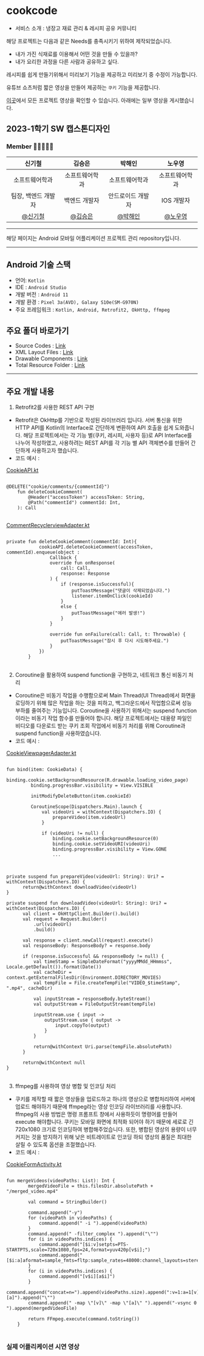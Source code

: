 # cookcode
- 서비스 소개 : 냉장고 재료 관리 & 레시피 공유 커뮤니티

해당 프로젝트는 다음과 같은 Needs를 충족시키기 위하여 제작되었습니다.
* 내가 가진 식재료를 이용해서 어떤 것을 만들 수 있을까? 
* 내가 요리한 과정을 다른 사람과 공유하고 싶다. 

레시피를 쉽게 만들기위해서 미리보기 기능을 제공하고 미리보기 중 수정이 가능합니다. 

유튜브 쇼츠처럼 짧은 영상을 만들어 제공하는 `쿠키` 기능을 제공합니다. 

[이곳](https://www.youtube.com/playlist?list=PLow6eB4W8f0fgjKj2_k8eavCbxeajqtBL)에서 모든 프로젝트 영상을 확인할 수 있습니다. 아래에는 일부 영상을 게시했습니다. 
   
## 2023-1학기 SW 캡스톤디자인

### Member 👨🏼‍🤝‍👨🏼

|                          신기철                           |                          김승은                           |                          박해인                          |                          노우영                          |
| :-------------------------------------------------------: | :-------------------------------------------------------: | :-------------------------------------------------------: | :-------------------------------------------------------: |
|                      소프트웨어학과                       |                      소프트웨어학과                       |                      소프트웨어학과                       |                      소프트웨어학과                       |
|                    팀장, 백엔드 개발자                    |                          백엔드 개발자                           |                        안드로이드 개발자                          |                            IOS 개발자                             |                        백엔드                           |
|    [@신기철](https://github.com/skck0226)     |        [@김승은](https://github.com/julie0005)         |           [@박해인](https://github.com/haeiny-cloud)            |         [@노우영](https://github.com/99Page)          |


* * *

해당 페이지는 Android 모바일 어플리케이션 프로젝트 관리 repository입니다.   

* * *

## Android 기술 스택

- 언어: `Kotlin`
- IDE : `Android Studio`
- 개발 버전 : `Android 11`
- 개발 환경 : `Pixel 3a(AVD), Galaxy S10e(SM-G970N)`
- 주요 프레임워크 : `Kotlin, Android, Retrofit2, OkHttp, ffmpeg`

## 주요 폴더 바로가기

- Source Codes : [Link](https://github.com/ajou-swef/cookcode-android/tree/main/cookcode/app/src/main/java/com/swef/cookcode)
- XML Layout Files : [Link](https://github.com/ajou-swef/cookcode-android/tree/main/cookcode/app/src/main/res/layout)
- Drawable Components : [Link](https://github.com/ajou-swef/cookcode-android/tree/main/cookcode/app/src/main/res/drawable)
- Total Resource Folder : [Link](https://github.com/ajou-swef/cookcode-android/tree/main/cookcode/app/src/main/res)

* * *

## 주요 개발 내용
1. Retrofit2를 사용한 REST API 구현
  - Retrofit은 OkHttp를 기반으로 작성된 라이브러리 입니다. 서버 통신을 위한 HTTP API를 Kotlin의 Interface로 간단하게 변환하여 API 호출을 쉽게 도와줍니다. 해당 프로젝트에서는 각 기능 별(쿠키, 레시피, 사용자 등)로 API Interface를 나누어 작성하였고, 사용하려는 REST API를 각 기능 별 API 객체변수를 만들어 간단하게 사용하고자 했습니다.    
  - 코드 예시 :   
  
[CookieAPI.kt](https://github.com/ajou-swef/cookcode-android/blob/main/cookcode/app/src/main/java/com/swef/cookcode/api/CookieAPI.kt)
<pre>
<code>
@DELETE("cookie/comments/{commentId}")
    fun deleteCookieComment(
        @Header("accessToken") accessToken: String,
        @Path("commentId") commentId: Int,
    ): Call<StatusResponse>
</code>
</pre>
[CommentRecyclerviewAdapter.kt](https://github.com/ajou-swef/cookcode-android/blob/main/cookcode/app/src/main/java/com/swef/cookcode/adapter/CommentRecyclerviewAdapter.kt)
<pre>
<code>
private fun deleteCookieComment(commentId: Int){
            cookieAPI.deleteCookieComment(accessToken, commentId).enqueue(object :
                Callback<StatusResponse> {
                override fun onResponse(
                    call: Call<StatusResponse>,
                    response: Response<StatusResponse>
                ) {
                    if (response.isSuccessful){
                        putToastMessage("댓글이 삭제되었습니다.")
                        listener.itemOnClick(cookieId)
                    }
                    else {
                        putToastMessage("에러 발생!")
                    }
                }

                override fun onFailure(call: Call<StatusResponse>, t: Throwable) {
                    putToastMessage("잠시 후 다시 시도해주세요.")
                }
            })
        }
</code>
</pre>
2. Coroutine을 활용하여 suspend function을 구현하고, 네트워크 통신 비동기 처리
  - Coroutine은 비동기 작업을 수행함으로써 Main Thread(UI Thread)에서 화면을 로딩하기 위해 많은 작업을 하는 것을 피하고, 백그라운드에서 작업함으로써 성능 부하를 줄여주는 기능입니다. Coroutine을 사용하기 위해서는 suspend function이라는 비동기 작업 함수를 만들어야 합니다. 해당 프로젝트에서는 대용량 파일인 비디오를 다운로드 받는 쿠키 조회 작업에서 비동기 처리를 위해 Coroutine과 suspend function을 사용하였습니다.
  - 코드 예시 : 

[CookieViewpagerAdapter.kt](https://github.com/ajou-swef/cookcode-android/blob/main/cookcode/app/src/main/java/com/swef/cookcode/adapter/CookieViewpagerAdapter.kt)
<pre>
<code>
fun bind(item: CookieData) {
         binding.cookie.setBackgroundResource(R.drawable.loading_video_page)
         binding.progressBar.visibility = View.VISIBLE

         initModifyDeleteButton(item.cookieId)

         CoroutineScope(Dispatchers.Main).launch {
             val videoUri = withContext(Dispatchers.IO) {
                 prepareVideo(item.videoUrl)
             }

             if (videoUri != null) {
                 binding.cookie.setBackgroundResource(0)
                 binding.cookie.setVideoURI(videoUri)
                 binding.progressBar.visibility = View.GONE
                 ...
</code>
</pre>
<pre>
<code>
private suspend fun prepareVideo(videoUrl: String): Uri? = withContext(Dispatchers.IO) {
      return@withContext downloadVideo(videoUrl)
}
        
private suspend fun downloadVideo(videoUrl: String): Uri? = withContext(Dispatchers.IO) {
      val client = OkHttpClient.Builder().build()
      val request = Request.Builder()
          .url(videoUrl)
          .build()

      val response = client.newCall(request).execute()
      val responseBody: ResponseBody? = response.body

      if (response.isSuccessful && responseBody != null) {
          val timeStamp = SimpleDateFormat("yyyyMMdd_HHmmss", Locale.getDefault()).format(Date())
          val cacheDir = context.getExternalFilesDir(Environment.DIRECTORY_MOVIES)
          val tempFile = File.createTempFile("VIDEO_$timeStamp", ".mp4", cacheDir)

          val inputStream = responseBody.byteStream()
          val outputStream = FileOutputStream(tempFile)

          inputStream.use { input ->
              outputStream.use { output ->
                  input.copyTo(output)
              }
          }

          return@withContext Uri.parse(tempFile.absolutePath)
      }

      return@withContext null
}
</code>
</pre>
3. ffmpeg를 사용하여 영상 병합 및 인코딩 처리
  - 쿠키를 제작할 때 짧은 영상들을 업로드하고 하나의 영상으로 병합처리하여 서버에 업로드 해야하기 때문에 ffmpeg라는 영상 인코딩 라이브러리를 사용합니다. ffmpeg의 사용 방법은 명령 프롬프트 창에서 사용하듯이 명령어를 만들어 execute 해야합니다. 쿠키는 모바일 화면에 최적화 되어야 하기 때문에 세로로 긴 720x1080 크기로 인코딩하여 병합해주었습니다. 또한, 병합된 영상의 용량이 너무 커지는 것을 방지하기 위해 낮은 비트레이트로 인코딩 하되 영상의 품질은 최대한 살릴 수 있도록 옵션을 조절했습니다.
  - 코드 예시 : 
  
[CookieFormActivity.kt](https://github.com/ajou-swef/cookcode-android/blob/main/cookcode/app/src/main/java/com/swef/cookcode/CookieFormActivity.kt)
<pre>
<code>
fun mergeVideos(videoPaths: List<String>): Int {
        mergedVideoFile = this.filesDir.absolutePath + "/merged_video.mp4"

        val command = StringBuilder()

        command.append("-y")
        for (videoPath in videoPaths) {
            command.append(" -i ").append(videoPath)
        }
        command.append(" -filter_complex ").append("\"")
        for (i in videoPaths.indices) {
            command.append("[$i:v]setpts=PTS-STARTPTS,scale=720x1080,fps=24,format=yuv420p[v$i];")
            command.append("[$i:a]aformat=sample_fmts=fltp:sample_rates=48000:channel_layouts=stereo[a$i];")
        }
        for (i in videoPaths.indices) {
            command.append("[v$i][a$i]")
        }
        command.append("concat=n=").append(videoPaths.size).append(":v=1:a=1[v][a]").append("\"")
        command.append(" -map \"[v]\" -map \"[a]\" ").append("-vsync 0 ").append(mergedVideoFile)

        return FFmpeg.execute(command.toString())
    }
</code>
</pre>
### 실제 어플리케이션 시연 영상
